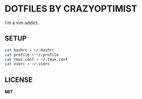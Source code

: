 # DOTFILES BY CRAZYOPTIMIST

I'm a vim addict.

## SETUP

```bash
cat bashrc > ~/.bashrc
cat profile > ~/.profile
cat tmux.conf > ~/.tmux.conf
cat vimrc > ~/.vimrc
```

## LICENSE

**MIT**
